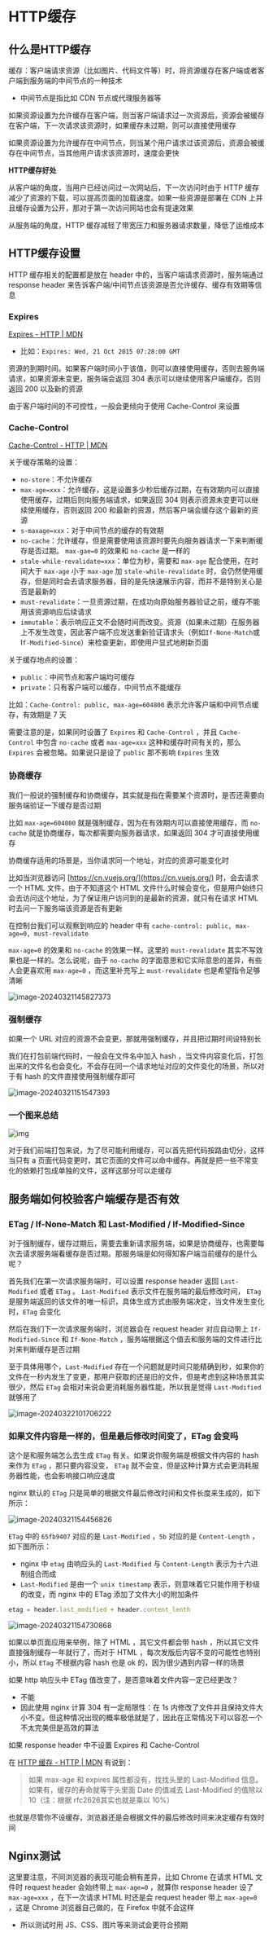 # HTTP缓存

## 什么是HTTP缓存

缓存：客户端请求资源（比如图片、代码文件等）时，将资源缓存在客户端或者客户端到服务端的中间节点的一种技术

- 中间节点是指比如 CDN 节点或代理服务器等

如果资源设置为允许缓存在客户端，则当客户端请求过一次资源后，资源会被缓存在客户端，下一次请求该资源时，如果缓存未过期，则可以直接使用缓存

如果资源设置为允许缓存在中间节点，则当某个用户请求过该资源后，资源会被缓存在中间节点，当其他用户请求该资源时，速度会更快

**HTTP缓存好处**

从客户端的角度，当用户已经访问过一次网站后，下一次访问时由于 HTTP 缓存减少了资源的下载，可以提高页面的加载速度。如果一些资源是部署在 CDN 上并且缓存设置为公开，那对于第一次访问网站也会有提速效果

从服务端的角度，HTTP 缓存减轻了带宽压力和服务器请求数量，降低了运维成本

## HTTP缓存设置

HTTP 缓存相关的配置都是放在 header 中的，当客户端请求资源时，服务端通过 response header 来告诉客户端/中间节点该资源是否允许缓存、缓存有效期等信息

### Expires

[Expires - HTTP | MDN](https://developer.mozilla.org/zh-CN/docs/Web/HTTP/Headers/Expires)

- 比如：`Expires: Wed, 21 Oct 2015 07:28:00 GMT`

资源的到期时间。如果客户端时间小于该值，则可以直接使用缓存，否则去服务端请求，如果资源未变更，服务端会返回 304 表示可以继续使用客户端缓存，否则返回 200 以及新的资源

由于客户端时间的不可控性，一般会更倾向于使用 Cache-Control 来设置

### Cache-Control

[Cache-Control - HTTP | MDN](https://developer.mozilla.org/zh-CN/docs/Web/HTTP/Headers/Cache-Control)

关于缓存策略的设置：

- `no-store`：不允许缓存
- `max-age=xxx`：允许缓存，这是设置多少秒后缓存过期，在有效期内可以直接使用缓存，过期后则向服务端请求，如果返回 304 则表示资源未变更可以继续使用缓存，否则返回 200 和最新的资源，然后客户端会缓存这个最新的资源
- `s-maxage=xxx`：对于中间节点的缓存的有效期
- `no-cache`：允许缓存，但是需要使用该资源时要先向服务器请求一下来判断缓存是否过期。 `max-gae=0` 的效果和 `no-cache` 是一样的
- `stale-while-revalidate=xxx`：单位为秒，需要和 `max-age` 配合使用，在时间大于 `max-age` 小于 `max-age` 加 `stale-while-revalidate` 时，会仍然使用缓存，但是同时会去请求服务器，目的是先快速展示内容，而并不是特别关心是否是最新的
- `must-revalidate`：一旦资源过期，在成功向原始服务器验证之前，缓存不能用该资源响应后续请求
- `immutable`：表示响应正文不会随时间而改变。资源（如果未过期）在服务器上不发生改变，因此客户端不应发送重新验证请求头（例如`If-None-Match`或 I`f-Modified-Since`）来检查更新，即使用户显式地刷新页面

关于缓存地点的设置：

- `public`：中间节点和客户端均可缓存
- `private`：只有客户端可以缓存，中间节点不能缓存

比如：`Cache-Control: public, max-age=604800` 表示允许客户端和中间节点缓存，有效期是 7 天

需要注意的是，如果同时设置了 `Expires` 和 `Cache-Control` ，并且 `Cache-Control` 中包含 `no-cache` 或者 `max-age=xxx` 这种和缓存时间有关的，那么 `Expires` 会被忽略。如果说只是设了 `public` 那不影响 `Expires` 生效

### 协商缓存

我们一般说的强制缓存和协商缓存，其实就是指在需要某个资源时，是否还需要向服务端验证一下缓存是否过期

比如 `max-age=604800` 就是强制缓存，因为在有效期内可以直接使用缓存，而 `no-cache` 就是协商缓存，每次都需要向服务器请求，如果返回 304 才可直接使用缓存

协商缓存适用的场景是，当你请求同一个地址，对应的资源可能变化时

比如当浏览器访问 [https://cn.vuejs.org/](https://cn.vuejs.org/) 时，会去请求一个 HTML 文件，由于不知道这个 HTML 文件什么时候会变化，但是用户始终只会去访问这个地址，为了保证用户访问到的是最新的资源，就只有在请求 HTML 时去问一下服务端该资源是否有更新

在控制台我们可以观察到响应的 header 中有 `cache-control: public, max-age=0, must-revalidate`

`max-age=0` 的效果和 `no-cache` 的效果一样。这里的 `must-revalidate` 其实不写效果也是一样的。怎么说呢，由于 `no-cache` 的字面意思和它实际意思的差异，有些人会更喜欢用 `max-age=0` ，而这里补充写上 `must-revalidate` 也是希望指令足够清晰

![image-20240321145827373](https://gitee.com/lilyn/pic/raw/master/md-img/image-20240321145827373.png)

### 强制缓存

如果一个 URL 对应的资源不会变更，那就用强制缓存，并且把过期时间设特别长

我们在打包前端代码时，一般会在文件名中加入 hash ，当文件内容变化后，打包出来的文件名也会变化，不会存在同一个请求地址对应的文件变化的场景，所以对于有 hash 的文件直接使用强制缓存即可

![image-20240321151547393](https://gitee.com/lilyn/pic/raw/master/md-img/image-20240321151547393.png)

### 一个图来总结

![img](https://gitee.com/lilyn/pic/raw/master/md-img/115704173-9f230f00-a39d-11eb-8252-eea3d5b9001b.png)

对于我们前端打包来说，为了尽可能利用缓存，可以首先把代码按路由切分，这样当只有 a 页面代码变更时，其它页面的文件可以命中缓存。再就是把一些不常变化的依赖打包成单独的文件，这样这部分可以走缓存

## 服务端如何校验客户端缓存是否有效

### ETag / If-None-Match 和 Last-Modified / If-Modified-Since

对于强制缓存，缓存过期后，需要去重新请求服务端，如果是协商缓存，也需要每次去请求服务端看缓存是否过期。那服务端是如何得知客户端当前缓存的是什么呢？

首先我们在第一次请求服务端时，可以设置 response header 返回 `Last-Modified` 或者 `ETag` 。 `Last-Modified` 表示文件在服务端的最后修改时间， `ETag` 是服务端返回的该文件的唯一标识，具体生成方式由服务端决定，当文件发生变化时，`ETag` 会变化

然后在我们下一次请求服务端时，浏览器会在 request header 对应自动带上 `If-Modified-Since` 和 `If-None-Match` ，服务端根据这个值去和服务端的文件进行比对来判断缓存是否过期

至于具体用哪个，`Last-Modified` 存在一个问题就是时间只能精确到秒，如果你的文件在一秒内发生了变更，那用户获取的还是旧的文件，但是考虑到这种场景其实很少，然后 `ETag` 会相对来说会更消耗服务器性能，所以我是觉得 `Last-Modified` 就够用了

![image-20240322101706222](https://gitee.com/lilyn/pic/raw/master/md-img/image-20240322101706222.png)

### 如果文件内容是一样的，但是最后修改时间变了，ETag 会变吗

这个是和服务端怎么去生成 `ETag` 有关。如果说你服务端是根据文件内容的 hash 来作为 `ETag` ，那只要内容没变， `ETag` 就不会变，但是这种计算方式会更消耗服务器性能，也会影响接口响应速度

nginx 默认的 `ETag` 只是简单的根据文件最后修改时间和文件长度来生成的，如下所示：

![image-20240321154456826](https://gitee.com/lilyn/pic/raw/master/md-img/image-20240321154456826.png)

`ETag` 中的 `65fb9407` 对应的是 `Last-Modified` ，`5b` 对应的是 `Content-Length` ，如下图所示：

- nginx 中 `etag` 由响应头的 `Last-Modified` 与 `Content-Length` 表示为十六进制组合而成
- `Last-Modified` 是由一个 `unix timestamp` 表示，则意味着它只能作用于秒级的改变，而 nginx 中的 ETag 添加了文件大小的附加条件

```js
etag = header.last_modified + header.content_lenth
```

![image-20240321154730868](https://gitee.com/lilyn/pic/raw/master/md-img/image-20240321154730868.png)

如果以单页面应用来举例，除了 HTML ，其它文件都会带 hash ，所以其它文件直接强制缓存一年就行了，而对于 HTML ，每次发版后内容不变的可能性也特别小，所以 `ETag` 不根据内容 hash 也是 ok 的，因为很少遇到内容一样的场景

如果 http 响应头中 ETag 值改变了，是否意味着文件内容一定已经更改？

- 不能
- 因此使用 nginx 计算 304 有一定局限性：在 1s 内修改了文件并且保持文件大小不变。但这种情况出现的概率极低就是了，因此在正常情况下可以容忍一个不太完美但是高效的算法

如果 response header 中不设置 Expires 和 Cache-Control

在 [HTTP 缓存 - HTTP | MDN](https://developer.mozilla.org/zh-CN/docs/Web/HTTP/Caching#新鲜度) 有说到：

> 如果 max-age 和 expires 属性都没有，找找头里的 Last-Modified 信息。如果有，缓存的寿命就等于头里面 Date 的值减去 Last-Modified 的值除以 10（注：根据 rfc2626其实也就是乘以 10%）

也就是尽管你不设缓存，浏览器还是会根据文件的最后修改时间来决定缓存有效时间

## Nginx测试

这里要注意，不同浏览器的表现可能会稍有差异，比如 Chrome 在请求 HTML 文件时 request header 会始终带上 `max-age=0` ，就算你 response header 设了 `max-age=xxx` ，在下一次请求 HTML 时还是会 request header 带上 `max-age=0` ，这是 Chrome 浏览器自己做的，在 Firefox 中就不会这样

- 所以测试时用 JS、CSS、图片等来测试会更符合预期